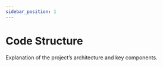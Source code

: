 ```yaml
---
sidebar_position: 1
---
```


# Code Structure

Explanation of the project’s architecture and key components.
